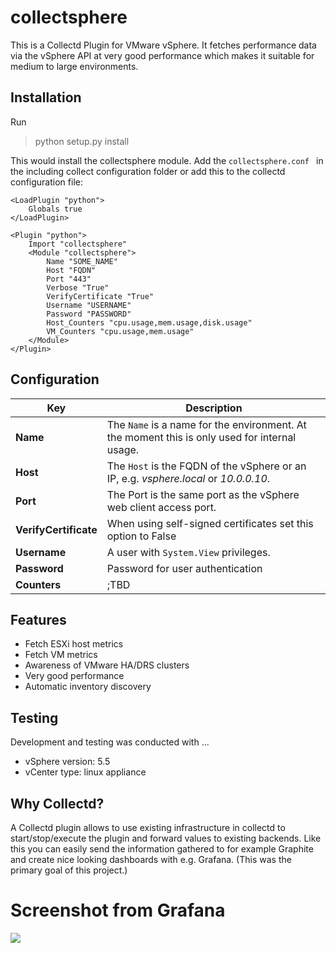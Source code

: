 # collectsphere
This is a Collectd Plugin for VMware vSphere. It fetches performance data via the vSphere API at very good performance
which makes it suitable for medium to large environments.

## Installation
Run
> python setup.py install

This would install the collectsphere module. Add the `collectsphere.conf ` in the including collect configuration folder
or add this to the collectd configuration file:
```
<LoadPlugin "python">
    Globals true
</LoadPlugin>

<Plugin "python">
    Import "collectsphere"
    <Module "collectsphere">
        Name "SOME_NAME"
        Host "FQDN"
        Port "443"
        Verbose "True"
        VerifyCertificate "True"
        Username "USERNAME"
        Password "PASSWORD"
        Host_Counters "cpu.usage,mem.usage,disk.usage"
        VM_Counters "cpu.usage,mem.usage"
    </Module>
</Plugin>
```


## Configuration
Key | Description
 --- | ---
**Name** | The `Name` is a name for the environment. At the moment this is only used for internal usage.
**Host** | The `Host` is the FQDN of the vSphere or an IP, e.g. *vsphere.local* or *10.0.0.10*. 
**Port** | The Port is the same port as the vSphere web client access port.
**VerifyCertificate** | When using self-signed certificates set this option to False
**Username** | A user with `System.View` privileges.
**Password** | Password for user authentication
**Counters** | ;TBD

## Features
- Fetch ESXi host metrics
- Fetch VM metrics
- Awareness of VMware HA/DRS clusters
- Very good performance
- Automatic inventory discovery

## Testing
Development and testing was conducted with ...
- vSphere version: 5.5
- vCenter type: linux appliance 

## Why Collectd?
A Collectd plugin allows to use existing infrastructure in collectd to start/stop/execute the plugin and forward values
to existing backends. Like this you can easily send the information gathered to for example Graphite and create nice
looking dashboards with e.g. Grafana. (This was the primary goal of this project.)

# Screenshot from Grafana
![](https://raw.githubusercontent.com/evoila/collectsphere/master/screenshots/vms-view.png)

